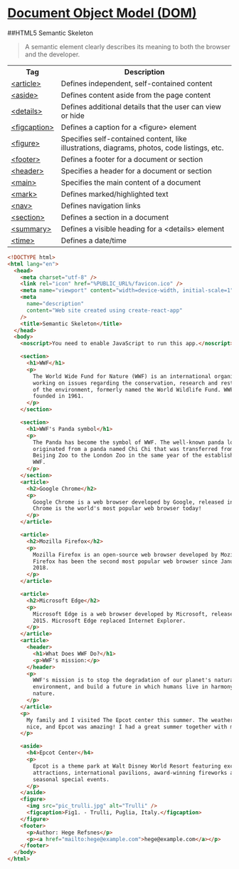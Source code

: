 # [Document Object Model (DOM)](https://developer.mozilla.org/en-US/docs/Web/API/Document_Object_Model)

##HTML5 Semantic Skeleton

> A semantic element clearly describes its meaning to both the browser and the developer.

<table class="w3-table-all notranslate">
<tbody><tr>
<th style="width:20%">Tag</th>
<th>Description</th>
</tr>
<tr>
<td><a href="/tags/tag_article.asp">&lt;article&gt;</a></td>
<td>Defines independent, self-contained content</td>
</tr>
<tr>
<td><a href="/tags/tag_aside.asp">&lt;aside&gt;</a></td>
<td>Defines content aside from the page content</td>
</tr>
<tr>
<td><a href="/tags/tag_details.asp">&lt;details&gt;</a></td>
<td>Defines additional details that the user can view or hide</td>
</tr>
<tr>
<td><a href="/tags/tag_figcaption.asp">&lt;figcaption&gt;</a></td>
<td>Defines a caption for a &lt;figure&gt; element</td>
</tr>
<tr>
<td><a href="/tags/tag_figure.asp">&lt;figure&gt;</a></td>
<td>Specifies self-contained content, like illustrations, diagrams, photos, code 
listings, etc.</td>
</tr>
<tr>
<td><a href="/tags/tag_footer.asp">&lt;footer&gt;</a></td>
<td>Defines a footer for a document or section</td>
</tr>
<tr>
<td><a href="/tags/tag_header.asp">&lt;header&gt;</a></td>
<td>Specifies a header for a document or section</td>
</tr>
<tr>
<td><a href="/tags/tag_main.asp">&lt;main&gt;</a></td>
<td>Specifies the main content of a document</td>
</tr>
<tr>
<td><a href="/tags/tag_mark.asp">&lt;mark&gt;</a></td>
<td>Defines marked/highlighted text</td>
</tr>
<tr>
<td><a href="/tags/tag_nav.asp">&lt;nav&gt;</a></td>
<td>Defines navigation links</td>
</tr>
<tr>
<td><a href="/tags/tag_section.asp">&lt;section&gt;</a></td>
<td>Defines a section in a document</td>
</tr>
<tr>
<td><a href="/tags/tag_summary.asp">&lt;summary&gt;</a></td>
<td>Defines a visible heading for a &lt;details&gt; element</td>
</tr>
<tr>
<td><a href="/tags/tag_time.asp">&lt;time&gt;</a></td>
<td>Defines a date/time</td>
</tr>
</tbody></table>

```html
<!DOCTYPE html>
<html lang="en">
  <head>
    <meta charset="utf-8" />
    <link rel="icon" href="%PUBLIC_URL%/favicon.ico" />
    <meta name="viewport" content="width=device-width, initial-scale=1" />
    <meta
      name="description"
      content="Web site created using create-react-app"
    />
    <title>Semantic Skeleton</title>
  </head>
  <body>
    <noscript>You need to enable JavaScript to run this app.</noscript>

    <section>
      <h1>WWF</h1>
      <p>
        The World Wide Fund for Nature (WWF) is an international organization
        working on issues regarding the conservation, research and restoration
        of the environment, formerly named the World Wildlife Fund. WWF was
        founded in 1961.
      </p>
    </section>

    <section>
      <h1>WWF's Panda symbol</h1>
      <p>
        The Panda has become the symbol of WWF. The well-known panda logo of WWF
        originated from a panda named Chi Chi that was transferred from the
        Beijing Zoo to the London Zoo in the same year of the establishment of
        WWF.
      </p>
    </section>
    <article>
      <h2>Google Chrome</h2>
      <p>
        Google Chrome is a web browser developed by Google, released in 2008.
        Chrome is the world's most popular web browser today!
      </p>
    </article>

    <article>
      <h2>Mozilla Firefox</h2>
      <p>
        Mozilla Firefox is an open-source web browser developed by Mozilla.
        Firefox has been the second most popular web browser since January,
        2018.
      </p>
    </article>

    <article>
      <h2>Microsoft Edge</h2>
      <p>
        Microsoft Edge is a web browser developed by Microsoft, released in
        2015. Microsoft Edge replaced Internet Explorer.
      </p>
    </article>
    <article>
      <header>
        <h1>What Does WWF Do?</h1>
        <p>WWF's mission:</p>
      </header>
      <p>
        WWF's mission is to stop the degradation of our planet's natural
        environment, and build a future in which humans live in harmony with
        nature.
      </p>
    </article>
    <p>
      My family and I visited The Epcot center this summer. The weather was
      nice, and Epcot was amazing! I had a great summer together with my family!
    </p>

    <aside>
      <h4>Epcot Center</h4>
      <p>
        Epcot is a theme park at Walt Disney World Resort featuring exciting
        attractions, international pavilions, award-winning fireworks and
        seasonal special events.
      </p>
    </aside>
    <figure>
      <img src="pic_trulli.jpg" alt="Trulli" />
      <figcaption>Fig1. - Trulli, Puglia, Italy.</figcaption>
    </figure>
    <footer>
      <p>Author: Hege Refsnes</p>
      <p><a href="mailto:hege@example.com">hege@example.com</a></p>
    </footer>
  </body>
</html>
```

```javascript

```
